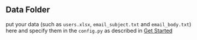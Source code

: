 ## Data Folder

put your data (such as `users.xlsx`, `email_subject.txt` and `email_body.txt`) here and specify them in the `config.py` as described in [Get Started]('/README.md#getting-started')
